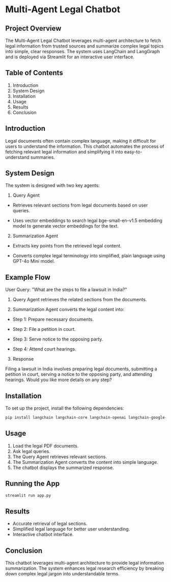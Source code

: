 # Multi-Agent Legal Chatbot

## Project Overview
The Multi-Agent Legal Chatbot leverages multi-agent architecture to fetch legal information from trusted sources and summarize complex legal topics into simple, clear responses. The system uses LangChain and LangGraph and is deployed via Streamlit for an interactive user interface.

## Table of Contents
1. Introduction
2. System Design
3. Installation
4. Usage
5. Results
6. Conclusion

## Introduction
Legal documents often contain complex language, making it difficult for users to understand the information. This chatbot automates the process of fetching relevant legal information and simplifying it into easy-to-understand summaries.

## System Design

The system is designed with two key agents:

1. Query Agent

- Retrieves relevant sections from legal documents based on user queries.

- Uses vector embeddings to search legal bge-small-en-v1.5 embedding model to generate vector embeddings for the text.

2. Summarization Agent

- Extracts key points from the retrieved legal content.

- Converts complex legal terminology into simplified, plain language using GPT-4o Mini model.

## Example Flow

User Query: "What are the steps to file a lawsuit in India?"

1. Query Agent retrieves the related sections from the documents.

2. Summarization Agent converts the legal content into:

- Step 1: Prepare necessary documents.

- Step 2: File a petition in court.

- Step 3: Serve notice to the opposing party.

- Step 4: Attend court hearings.

3. Response

Filing a lawsuit in India involves preparing legal documents, submitting a petition in court, serving a notice to the opposing party, and attending hearings. Would you like more details on any step?

## Installation

To set up the project, install the following dependencies:
```bash
pip install langchain langchain-core langchain-openai langchain-google-genai langgraph chromadb PyMuPDF streamlit
```
## Usage
1. Load the legal PDF documents.
2. Ask legal queries.
3. The Query Agent retrieves relevant sections.
4. The Summarization Agent converts the content into simple language.
5. The chatbot displays the summarized response.

## Running the App
```bash
streamlit run app.py
```
## Results
- Accurate retrieval of legal sections.
- Simplified legal language for better user understanding.
- Interactive chatbot interface.

## Conclusion

This chatbot leverages multi-agent architecture to provide legal information summarization. The system enhances legal research efficiency by breaking down complex legal jargon into understandable terms.
